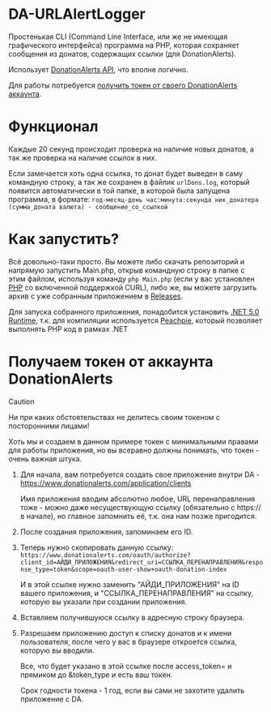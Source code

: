 # DA-URLAlertLogger
Простенькая CLI (Command Line Interface, или же не имеющая графического интерфейса) программа на PHP, которая сохраняет сообщения из донатов, содержащих ссылки (для DonationAlerts).

Использует [DonationAlerts API](https://www.donationalerts.com/apidoc), что вполне логично.

Для работы потребуется [получить токен от своего DonationAlerts аккаунта](https://github.com/kotyaralih/DA-URLAlertLogger?tab=readme-ov-file#%D0%BF%D0%BE%D0%BB%D1%83%D1%87%D0%B0%D0%B5%D0%BC-%D1%82%D0%BE%D0%BA%D0%B5%D0%BD-%D0%BE%D1%82-%D0%B0%D0%BA%D0%BA%D0%B0%D1%83%D0%BD%D1%82%D0%B0-donationalerts).

# Функционал
Каждые 20 секунд происходит проверка на наличие новых донатов, а так же проверка на наличие ссылок в них.

Если замечается хоть одна ссылка, то донат будет выведен в саму командную строку, а так же сохранен в файлик `urlDons.log`, который появится автоматически в той папке, в которой была запущена программа, в формате: `год-месяц-день час:минута:секунда ник_донатера (сумма_доната валюта) - сообщение_со_ссылкой`

# Как запустить?
Всё довольно-таки просто. Вы можете либо скачать репозиторий и напрямую запустить Main.php, открыв командную строку в папке с этим файлом, используя команду `php Main.php` (если у вас установлен [PHP](https://www.php.net/) со включенной поддержкой CURL), либо же, вы можете загрузить архив с уже собранным приложением в [Releases](https://github.com/kotyaralih/DA-URLAlertLogger/releases).

Для запуска собранного приложения, понадобится установить [.NET 5.0 Runtime](https://dotnet.microsoft.com/en-us/download/dotnet/thank-you/runtime-5.0.17-windows-x64-installer), т.к. для компиляции используется [Peachpie](https://peachpie.io/), который позволяет выполнять PHP код в рамках .NET

# Получаем токен от аккаунта DonationAlerts
> [!CAUTION]
> Ни при каких обстоятельствах не делитесь своим токеном с посторонними лицами!
> 
> Хоть мы и создаем в данном примере токен с минимальными правами для работы приложения, но вы всеравно должны понимать, что токен - очень важная штука.

1) Для начала, вам потребуется создать свое приложение внутри DA - https://www.donationalerts.com/application/clients
   
   Имя приложения вводим абсолютно любое, URL перенаправления тоже - можно даже несуществующую ссылку (обязательно с https:// в начале), но главное запомнить её, т.к. она нам позже пригодится.
2) После создания приложения, запоминаем его ID.
3) Теперь нужно скопировать данную ссылку: `https://www.donationalerts.com/oauth/authorize?client_id=АЙДИ_ПРИЛОЖЕНИЯ&redirect_uri=ССЫЛКА_ПЕРЕНАПРАВЛЕНИЯ&response_type=token&scope=oauth-user-show+oauth-donation-index`
   
   И в этой ссылке нужно заменить "АЙДИ_ПРИЛОЖЕНИЯ" на ID вашего приложения, и "ССЫЛКА_ПЕРЕНАПРАВЛЕНИЯ" на ссылку, которую вы указали при создании приложения.

4) Вставляем получившуюся ссылку в адресную строку браузера.
   
5) Разрешаем приложению доступ к списку донатов и к имени пользователя, после чего у вас в браузере откроется ссылка, которую вы вводили.
   
   Все, что будет указано в этой ссылке после access_token= и прямиком до &token_type и есть ваш токен.
   
   Срок годности токена - 1 год, если вы сами не захотите удалить приложение с DA.
